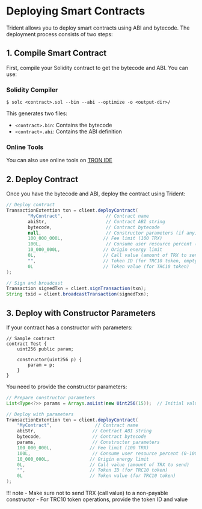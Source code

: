 # Deploying Smart Contracts

Trident allows you to deploy smart contracts using ABI and bytecode. The deployment process consists of two steps:

## 1. Compile Smart Contract

First, compile your Solidity contract to get the bytecode and ABI. You can use:

### Solidity Compiler
```shell
$ solc <contract>.sol --bin --abi --optimize -o <output-dir>/
```

This generates two files:
- `<contract>.bin`: Contains the bytecode
- `<contract>.abi`: Contains the ABI definition

### Online Tools
You can also use online tools on [TRON IDE](https://www.tronide.io/)

## 2. Deploy Contract

Once you have the bytecode and ABI, deploy the contract using Trident:

```java
// Deploy contract
TransactionExtention txn = client.deployContract(
        "MyContract",                // Contract name
        abiStr,                      // Contract ABI string
        bytecode,                    // Contract bytecode
        null,                        // Constructor parameters (if any)
        100_000_000L,               // Fee limit (100 TRX)
        100L,                        // Consume user resource percent (0-100)
        10_000_000L,                // Origin energy limit
        0L,                         // Call value (amount of TRX to send)
        "",                         // Token ID (for TRC10 token, empty if not used)
        0L                          // Token value (for TRC10 token)
);

// Sign and broadcast
Transaction signedTxn = client.signTransaction(txn);
String txid = client.broadcastTransaction(signedTxn);
```

## 3. Deploy with Constructor Parameters

If your contract has a constructor with parameters:

```solidity
// Sample contract
contract Test {
    uint256 public param;
    
    constructor(uint256 p) {
        param = p;
    }
}
```

You need to provide the constructor parameters:

```java
// Prepare constructor parameters
List<Type<?>> params = Arrays.asList(new Uint256(15));  // Initial value for param

// Deploy with parameters
TransactionExtention txn = client.deployContract(
    "MyContract",                // Contract name
    abiStr,                     // Contract ABI string
    bytecode,                   // Contract bytecode
    params,                     // Constructor parameters
    100_000_000L,              // Fee limit (100 TRX)
    100L,                       // Consume user resource percent (0-100)
    10_000_000L,               // Origin energy limit
    0L,                        // Call value (amount of TRX to send)
    "",                        // Token ID (for TRC10 token)
    0L                         // Token value (for TRC10 token)
);
```

!!! note
    - Make sure not to send TRX (call value) to a non-payable constructor
    - For TRC10 token operations, provide the token ID and value

